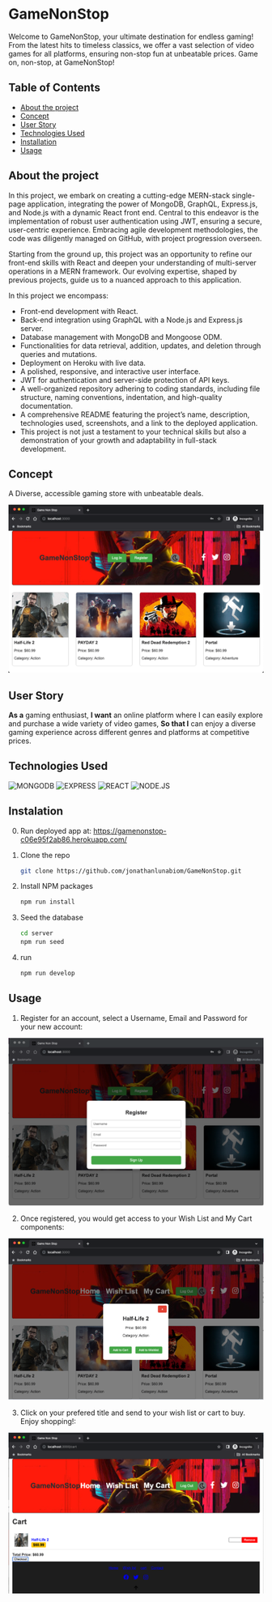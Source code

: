 # GameNonStop
Welcome to GameNonStop, your ultimate destination for endless gaming! From the latest hits to timeless classics, we offer a vast selection of video games for all platforms, ensuring non-stop fun at unbeatable prices. Game on, non-stop, at GameNonStop! 

## Table of Contents
* [About the project](#about-the-project)
* [Concept](#concept)
* [User Story](#user-story)
* [Technologies Used](#technologies)
* [Installation](#installation)  
* [Usage](#usage)

## About the project
In this project, we embark on creating a cutting-edge MERN-stack single-page application, integrating the power of MongoDB, GraphQL, Express.js, and Node.js with a dynamic React front end. Central to this endeavor is the implementation of robust user authentication using JWT, ensuring a secure, user-centric experience. Embracing agile development methodologies, the code was diligently managed on GitHub, with project progression overseen.

Starting from the ground up, this project was an opportunity to refine our front-end skills with React and deepen your understanding of multi-server operations in a MERN framework. Our evolving expertise, shaped by previous projects, guide us to a nuanced approach to this application.

In this project we encompass:

* Front-end development with React.
* Back-end integration using GraphQL with a Node.js and Express.js server.
* Database management with MongoDB and Mongoose ODM.
* Functionalities for data retrieval, addition, updates, and deletion through queries and mutations.
* Deployment on Heroku with live data.
* A polished, responsive, and interactive user interface.
* JWT for authentication and server-side protection of API keys.
* A well-organized repository adhering to coding standards, including file structure, naming conventions, indentation, and high-quality documentation.
* A comprehensive README featuring the project’s name, description, technologies used, screenshots, and a link to the deployed application.
* This project is not just a testament to your technical skills but also a demonstration of your growth and adaptability in full-stack development.

## Concept

A Diverse, accessible gaming store with unbeatable deals.

![ScreenShot](./img/ScreenShot2.png)

## User Story

**As a** gaming enthusiast,
**I want** an online platform where I can easily explore and purchase a wide variety of video games,
**So that I** can enjoy a diverse gaming experience across different genres and platforms at competitive prices.

## Technologies Used
![MONGODB](https://img.shields.io/badge/MongoDB-4EA94B?style=for-the-badge&logo=mongodb&logoColor=white)
![EXPRESS](https://img.shields.io/badge/Express.js-404D59?style=for-the-badge)
![REACT](https://img.shields.io/badge/React-20232A?style=for-the-badge&logo=react&logoColor=61DAFB) 
![NODE.JS](https://img.shields.io/badge/Node.js-43853D?style=for-the-badge&logo=node.js&logoColor=white)

## Instalation

0. Run deployed app at: https://gamenonstop-c06e95f2ab86.herokuapp.com/

1. Clone the repo
   ```sh
   git clone https://github.com/jonathanlunabiom/GameNonStop.git
   ```
2. Install NPM packages
   ```sh
   npm run install
   ```
3. Seed the database
   ```sh
   cd server
   npm run seed
   ```
4. run
   ```sh
   npm run develop
   ```

## Usage

1. Register for an account, select a Username, Email and Password for your new account:

![ScreenShot](./img/ScreenShot3.png)

2. Once registered, you would get access to your Wish List and My Cart components:

![ScreenShot](./img/ScreenShot4.png)


3. Click on your prefered title and send to your wish list or cart to buy. Enjoy shopping!:

![ScreenShot](./img/ScreenShot5.png)

